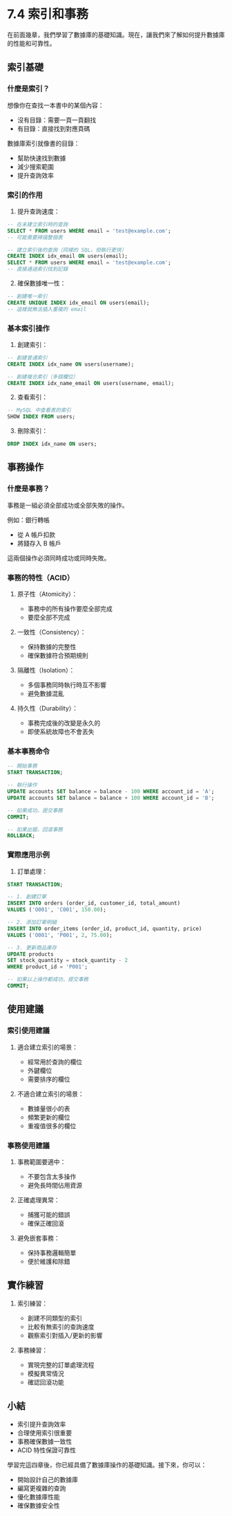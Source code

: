 # 7.4 索引和事務

在前面幾章，我們學習了數據庫的基礎知識。現在，讓我們來了解如何提升數據庫的性能和可靠性。

## 索引基礎

### 什麼是索引？

想像你在查找一本書中的某個內容：
* 沒有目錄：需要一頁一頁翻找
* 有目錄：直接找到對應頁碼

數據庫索引就像書的目錄：
* 幫助快速找到數據
* 減少搜索範圍
* 提升查詢效率

### 索引的作用

1. 提升查詢速度：
```sql
-- 在未建立索引時的查詢
SELECT * FROM users WHERE email = 'test@example.com';
-- 可能需要掃描整個表

-- 建立索引後的查詢（同樣的 SQL，但執行更快）
CREATE INDEX idx_email ON users(email);
SELECT * FROM users WHERE email = 'test@example.com';
-- 直接通過索引找到記錄
```

2. 確保數據唯一性：
```sql
-- 創建唯一索引
CREATE UNIQUE INDEX idx_email ON users(email);
-- 這樣就無法插入重複的 email
```

### 基本索引操作

1. 創建索引：
```sql
-- 創建普通索引
CREATE INDEX idx_name ON users(username);

-- 創建複合索引（多個欄位）
CREATE INDEX idx_name_email ON users(username, email);
```

2. 查看索引：
```sql
-- MySQL 中查看表的索引
SHOW INDEX FROM users;
```

3. 刪除索引：
```sql
DROP INDEX idx_name ON users;
```

## 事務操作

### 什麼是事務？

事務是一組必須全部成功或全部失敗的操作。

例如：銀行轉帳
* 從 A 帳戶扣款
* 將錢存入 B 帳戶

這兩個操作必須同時成功或同時失敗。

### 事務的特性（ACID）

1. 原子性（Atomicity）：
   * 事務中的所有操作要麼全部完成
   * 要麼全部不完成

2. 一致性（Consistency）：
   * 保持數據的完整性
   * 確保數據符合預期規則

3. 隔離性（Isolation）：
   * 多個事務同時執行時互不影響
   * 避免數據混亂

4. 持久性（Durability）：
   * 事務完成後的改變是永久的
   * 即使系統故障也不會丟失

### 基本事務命令

```sql
-- 開始事務
START TRANSACTION;

-- 執行操作
UPDATE accounts SET balance = balance - 100 WHERE account_id = 'A';
UPDATE accounts SET balance = balance + 100 WHERE account_id = 'B';

-- 如果成功，提交事務
COMMIT;

-- 如果出錯，回滾事務
ROLLBACK;
```

### 實際應用示例

1. 訂單處理：
```sql
START TRANSACTION;

-- 1. 創建訂單
INSERT INTO orders (order_id, customer_id, total_amount) 
VALUES ('O001', 'C001', 150.00);

-- 2. 添加訂單明細
INSERT INTO order_items (order_id, product_id, quantity, price)
VALUES ('O001', 'P001', 2, 75.00);

-- 3. 更新商品庫存
UPDATE products 
SET stock_quantity = stock_quantity - 2 
WHERE product_id = 'P001';

-- 如果以上操作都成功，提交事務
COMMIT;
```

## 使用建議

### 索引使用建議

1. 適合建立索引的場景：
   * 經常用於查詢的欄位
   * 外鍵欄位
   * 需要排序的欄位

2. 不適合建立索引的場景：
   * 數據量很小的表
   * 頻繁更新的欄位
   * 重複值很多的欄位

### 事務使用建議

1. 事務範圍要適中：
   * 不要包含太多操作
   * 避免長時間佔用資源

2. 正確處理異常：
   * 捕獲可能的錯誤
   * 確保正確回滾

3. 避免嵌套事務：
   * 保持事務邏輯簡單
   * 便於維護和除錯

## 實作練習

1. 索引練習：
   * 創建不同類型的索引
   * 比較有無索引的查詢速度
   * 觀察索引對插入/更新的影響

2. 事務練習：
   * 實現完整的訂單處理流程
   * 模擬異常情況
   * 確認回滾功能

## 小結

* 索引提升查詢效率
* 合理使用索引很重要
* 事務確保數據一致性
* ACID 特性保證可靠性

學習完這四章後，你已經具備了數據庫操作的基礎知識。接下來，你可以：
* 開始設計自己的數據庫
* 編寫更複雜的查詢
* 優化數據庫性能
* 確保數據安全性 